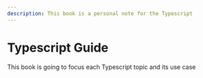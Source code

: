 ```yaml
---
description: This book is a personal note for the Typescript
---
```


# Typescript Guide

This book is going to focus each Typescript topic and its use case  
  


  




